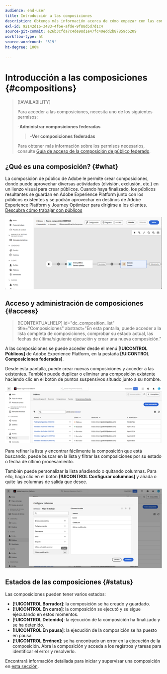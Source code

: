 ```yaml
---
audience: end-user
title: Introducción a las composiciones
description: Obtenga más información acerca de cómo empezar con las composiciones
exl-id: 92142d16-3483-4f6e-afde-9f88d5d7d1c4
source-git-commit: e26b3cfda7c4de98d1e47fc40edd2b87859c6209
workflow-type: ht
source-wordcount: '319'
ht-degree: 100%

---
```


# Introducción a las composiciones {#compositions}

>[!AVAILABILITY]
>
>Para acceder a las composiciones, necesita uno de los siguientes permisos:
>
>-**Administrar composiciones federadas**
>>-**Ver composiciones federadas**
>
>Para obtener más información sobre los permisos necesarios, consulte [Guía de acceso de la composición de público federado](/help/start/feature-access.md).

## ¿Qué es una composición? {#what}

La composición de público de Adobe le permite crear composiciones, donde puede aprovechar diversas actividades (división, exclusión, etc.) en un lienzo visual para crear públicos. Cuando haya finalizado, los públicos resultantes se guardan en Adobe Experience Platform junto con los públicos existentes y se podrán aprovechar en destinos de Adobe Experience Platform y Journey Optimizer para dirigirse a los clientes. [Descubra cómo trabajar con públicos](../start/audiences.md)

![](assets/composition-example.png)

## Acceso y administración de composiciones {#access}

>[!CONTEXTUALHELP]
>id="dc_composition_list"
>title="Composiciones"
>abstract="En esta pantalla, puede acceder a la lista completa de composiciones, comprobar su estado actual, las fechas de última/siguiente ejecución y crear una nueva composición."

A las composiciones se puede acceder desde el menú **[!UICONTROL Públicos]** de Adobe Experience Platform, en la pestaña **[!UICONTROL Composiciones federadas]**.

Desde esta pantalla, puede crear nuevas composiciones y acceder a las existentes. También puede duplicar o eliminar una composición existente haciendo clic en el botón de puntos suspensivos situado junto a su nombre.

![](assets/compositions-list.png)

Para refinar la lista y encontrar fácilmente la composición que está buscando, puede buscar en la lista y filtrar las composiciones por su estado o fecha de último procesamiento.

También puede personalizar la lista añadiendo o quitando columnas. Para ello, haga clic en el botón **[!UICONTROL Configurar columnas]** y añada o quite las columnas de salida que desee.

![](assets/compositions-columns.png)

## Estados de las composiciones {#status}

Las composiciones pueden tener varios estados:

* **[!UICONTROL Borrador]**: la composición se ha creado y guardado.
* **[!UICONTROL En curso]**: la composición se ejecutó y se sigue ejecutando en estos momentos.
* **[!UICONTROL Detenido]**: la ejecución de la composición ha finalizado y se ha detenido.
* **[!UICONTROL En pausa]**: la ejecución de la composición se ha puesto en pausa.
* **[!UICONTROL Erróneo]**: se ha encontrado un error en la ejecución de la composición. Abra la composición y acceda a los registros y tareas para identificar el error y resolverlo.

Encontrará información detallada para iniciar y supervisar una composición en [esta sección](../compositions/start-monitor-composition.md).
